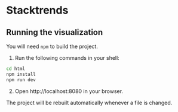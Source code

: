 Stacktrends
===========

Running the visualization
-------------------------

You will need `npm` to build the project.

1. Run the following commands in your shell:
```sh
cd html
npm install
npm run dev
```
2. Open http://localhost:8080 in your browser.

The project will be rebuilt automatically whenever a file is changed.
